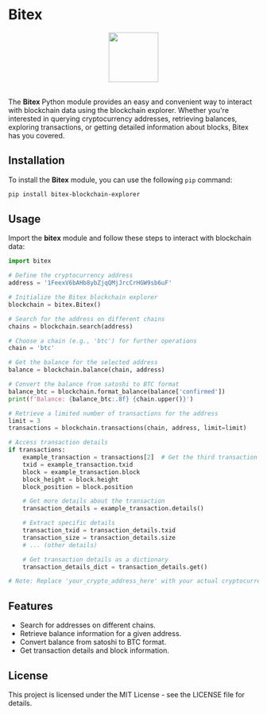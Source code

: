 # Bitex

<div align="center">
  <img src="https://btc.cryptoid.info/logo/btc.png" width="100px" />
</div>
<br />

The **Bitex** Python module provides an easy and convenient way to interact with blockchain data using the blockchain explorer. Whether you're interested in querying cryptocurrency addresses, retrieving balances, exploring transactions, or getting detailed information about blocks, Bitex has you covered.

## Installation

To install the **Bitex** module, you can use the following `pip` command:

```bash
pip install bitex-blockchain-explorer
```

## Usage

Import the **bitex** module and follow these steps to interact with blockchain data:

```python
import bitex

# Define the cryptocurrency address
address = '1FeexV6bAHb8ybZjqQMjJrcCrHGW9sb6uF'

# Initialize the Bitex blockchain explorer
blockchain = bitex.Bitex()

# Search for the address on different chains
chains = blockchain.search(address)

# Choose a chain (e.g., 'btc') for further operations
chain = 'btc'

# Get the balance for the selected address
balance = blockchain.balance(chain, address)

# Convert the balance from satoshi to BTC format
balance_btc = blockchain.format_balance(balance['confirmed'])
print(f'Balance: {balance_btc:.8f} {chain.upper()}')

# Retrieve a limited number of transactions for the address
limit = 3
transactions = blockchain.transactions(chain, address, limit=limit)

# Access transaction details
if transactions:
    example_transaction = transactions[2]  # Get the third transaction
    txid = example_transaction.txid
    block = example_transaction.block
    block_height = block.height
    block_position = block.position

    # Get more details about the transaction
    transaction_details = example_transaction.details()

    # Extract specific details
    transaction_txid = transaction_details.txid
    transaction_size = transaction_details.size
    # ... (other details)

    # Get transaction details as a dictionary
    transaction_details_dict = transaction_details.get()

# Note: Replace 'your_crypto_address_here' with your actual cryptocurrency address
```

## Features

- Search for addresses on different chains.
- Retrieve balance information for a given address.
- Convert balance from satoshi to BTC format.
- Get transaction details and block information.

## License

This project is licensed under the MIT License - see the LICENSE file for details.
